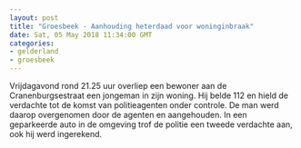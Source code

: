 ```yaml
---
layout: post
title: "Groesbeek - Aanhouding heterdaad voor woninginbraak"
date: Sat, 05 May 2018 11:34:00 GMT
categories: 
- gelderland 
- groesbeek 
---
```


Vrijdagavond rond 21.25 uur overliep een bewoner aan de Cranenburgsestraat een jongeman in zijn woning. Hij belde 112 en hield de verdachte tot de komst van politieagenten onder controle. De man werd daarop overgenomen door de agenten en aangehouden. In een geparkeerde auto in de omgeving trof de politie een tweede verdachte aan, ook hij werd ingerekend.
